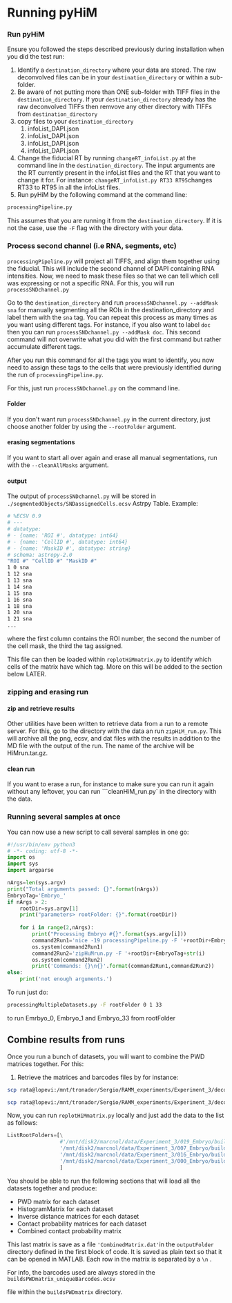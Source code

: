 # Running pyHiM



### Run pyHiM

Ensure you followed the steps described previously during installation when you did the test run:

1. Identify a ```destination_directory``` where your data are stored. The raw deconvolved files can be in your ```destination_directory``` or within a sub-folder.
2. Be aware of not putting more than ONE sub-folder with TIFF files in the ```destination_directory```. If your ```destination_directory``` already has the raw deconvolved TIFFs then remvove any other directory with TIFFs from ```destination_directory```
3. copy files to your ```destination_directory``` 
   1. infoList_DAPI.json
   2. infoList_DAPI.json
   3. infoList_DAPI.json
   4. infoList_DAPI.json
4. Change the fiducial RT by running ```changeRT_infoList.py``` at the command line in the ```destination_directory```. The input arguments are the RT currently present in the infoList files and the RT that you want to change it for. For instance: ```changeRT_infoList.py RT33 RT95```changes RT33 to RT95 in all the infoList files.
5. Run pyHiM by the following command at the command line:

```bash
processingPipeline.py
```

This assumes that you are running it from the ```destination_directory```. If it is not the case, use the ``-F`` flag with the directory with your data.



### Process second channel (i.e RNA, segments, etc)

```processingPipeline.py``` will project all TIFFS, and align them together using the fiducial. This will include the second channel of DAPI containing RNA intensities. Now, we need to mask these files so that we can tell which cell was expressing or not a specific RNA. For this, you will run ```processSNDchannel.py```

Go to the ```destination_directory``` and run  ```processSNDchannel.py --addMask sna``` for manually segmenting all the ROIs in the destination_directory and label them with the ```sna``` tag. You can repeat this process as many times as you want using different tags. For instance, if you also want to label ```doc``` then you can run   ```processSNDchannel.py --addMask doc```. This second command will not overwrite what you did with the first command but rather accumulate different tags.

After you run this command for all the tags you want to identify, you now need to assign these tags to the cells that were previously identified during the run of ```processingPipeline.py```.

For this, just run ```processSNDchannel.py``` on the command line.

#### Folder

If you don't want run ```processSNDchannel.py``` in the current directory, just choose another folder by using the ```--rootFolder``` argument.

#### erasing segmentations

If you want to start all over again and erase all manual segmentations, run with the ```--cleanAllMasks``` argument.

#### output

The output of ```processSNDchannel.py``` will be stored in ```./segmentedObjects/SNDassignedCells.ecsv``` Astrpy Table. Example: 

```bash
# %ECSV 0.9
# ---
# datatype:
# - {name: 'ROI #', datatype: int64}
# - {name: 'CellID #', datatype: int64}
# - {name: 'MaskID #', datatype: string}
# schema: astropy-2.0
"ROI #" "CellID #" "MaskID #"
1 0 sna
1 12 sna
1 13 sna
1 14 sna
1 15 sna
1 16 sna
1 18 sna
1 20 sna
1 21 sna
...
```

where the first column contains the ROI number, the second the number of the cell mask, the third the tag assigned.

This file can then be loaded within ```replotHiMmatrix.py``` to identify which cells of the matrix have which tag. More on this will be added to the section below LATER. 

### zipping and erasing run

#### zip and retrieve results

Other utilities have been written to retrieve data from a run to a remote server. For this, go to the directory with the data an run ```zipHiM_run.py```. This will archive all the png, ecsv, and dat files with the results in addition to the MD file with the output of the run. The name of the archive will be HiMrun.tar.gz.

#### clean run

If you want to erase a run, for instance to make sure you can run it again without any leftover, you can run ```cleanHiM_run.py` in the directory with the data. 

### Running several samples at once

You can now use a new script to call several samples in one go:

```python
#!/usr/bin/env python3
# -*- coding: utf-8 -*-
import os
import sys
import argparse

nArgs=len(sys.argv)
print("Total arguments passed: {}".format(nArgs))
EmbryoTag='Embryo_'
if nArgs > 2: 
    rootDir=sys.argv[1]
    print("parameters> rootFolder: {}".format(rootDir))
    
    for i in range(2,nArgs): 
        print("Processing Embryo #{}".format(sys.argv[i]))
        command2Run1='nice -19 processingPipeline.py -F '+rootDir+EmbryoTag+sys.argv[i]
        os.system(command2Run1)
        command2Run2='zipHuMrun.py -F '+rootDir+EmbryoTag+str(i)
        os.system(command2Run2)
        print('Commands: {}\n{}'.format(command2Run1,command2Run2))
else:
    print('not enough arguments.')
```



To run just do:

```bash
processingMultipleDatasets.py -F rootFolder 0 1 33 
```

to run Emrbyo_0, Embryo_1 and Embryo_33 from rootFolder



## Combine results from runs

Once you run a bunch of datasets, you will want to combine the PWD matrices together. For this:

1. Retrieve the matrices and barcodes files by for instance:

```bash
scp rata@lopevi:/mnt/tronador/Sergio/RAMM_experiments/Experiment_3/deconvolved_DAPI/Embryo_000/buildsPWDmatrix/*ecsv /home/marcnol/data/Experiment_3/000_Embryo/buildsPWDmatrix/

scp rata@lopevi:/mnt/tronador/Sergio/RAMM_experiments/Experiment_3/deconvolved_DAPI/Embryo_000/buildsPWDmatrix/*npy /home/marcnol/data/Experiment_3/000_Embryo/buildsPWDmatrix/
```

Now, you can run ```replotHiMmatrix.py``` locally and just add the data to the list as follows:

```python
ListRootFolders=[\
                 #'/mnt/disk2/marcnol/data/Experiment_3/019_Embryo/buildsPWDmatrix',\
                 '/mnt/disk2/marcnol/data/Experiment_3/007_Embryo/buildsPWDmatrix',\
                 '/mnt/disk2/marcnol/data/Experiment_3/016_Embryo/buildsPWDmatrix'\
                 '/mnt/disk2/marcnol/data/Experiment_3/000_Embryo/buildsPWDmatrix'\
                 ]

```

You should be able to run the following sections that will load all the datasets together and produce:

- PWD matrix for each dataset
- HistogramMatrix for each dataset
- Inverse distance matrices for each dataset
- Contact probability matrices for each dataset
- Combined contact probability matrix

This last matrix is save as a file ```'CombinedMatrix.dat'```in the ```outputFolder``` directory defined in the first block of code. It is saved as plain text so that it can be opened in MATLAB. Each row in the matrix is separated by a ```\n``` . 

For info, the barcodes used are always stored in the ```buildsPWDmatrix_uniqueBarcodes.ecsv```

file within the ```buildsPWDmatrix``` directory.

